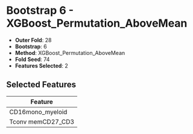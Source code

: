# Bootstrap 6 - XGBoost_Permutation_AboveMean

- **Outer Fold**: 28
- **Bootstrap**: 6
- **Method**: XGBoost_Permutation_AboveMean
- **Fold Seed**: 74
- **Features Selected**: 2

## Selected Features

| Feature |
|---------|
| CD16mono_myeloid |
| Tconv memCD27_CD3 |
